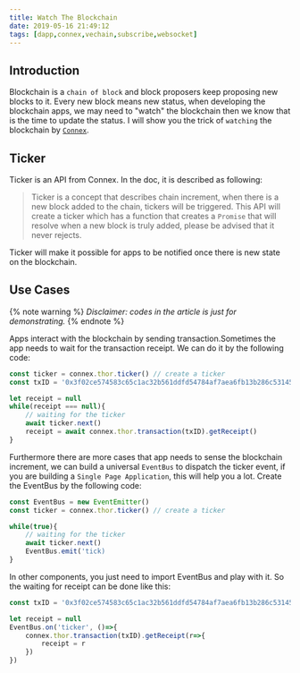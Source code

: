```yaml
---
title: Watch The Blockchain
date: 2019-05-16 21:49:12
tags: [dapp,connex,vechain,subscribe,websocket]
---
```


## Introduction

Blockchain is a `chain of block` and block proposers keep proposing new blocks to it. Every new block means new status, when developing the blockchain apps, we may need to "watch" the blockchain then we know that is the time to update the status. I will show you the trick of `watching` the blockchain by [`Connex`](https://connex.vecha.in/#/).

## Ticker

Ticker is an API from Connex. In the doc, it is described as following:

> Ticker is a concept that describes chain increment, when there is a new block added to the chain, tickers will be triggered. This API will create a ticker which has a function that creates a `Promise` that will resolve when a new block is truly added, please be advised that it never rejects.

Ticker will make it possible for apps to be notified once there is new state on the blockchain.

<!-- more -->

## Use Cases

{% note warning %}
*Disclaimer: codes in the article is just for demonstrating.*
{% endnote %}

Apps interact with the blockchain by sending transaction.Sometimes the app needs to wait for the transaction receipt. We can do it by the following code:

``` javascript
const ticker = connex.thor.ticker() // create a ticker
const txID = '0x3f02ce574583c65c1ac32b561ddfd54784af7aea6fb13b286c5314577e7e2f62'

let receipt = null
while(receipt === null){
    // waiting for the ticker
    await ticker.next()
    receipt = await connex.thor.transaction(txID).getReceipt()
}
```

Furthermore there are more cases that app needs to sense the blockchain increment, we can build a universal `EventBus` to dispatch the ticker event, if you are building a `Single Page Application`, this will help you a lot. Create the EventBus by the following code:

``` javascript
const EventBus = new EventEmitter()
const ticker = connex.thor.ticker() // create a ticker

while(true){
    // waiting for the ticker
    await ticker.next()
    EventBus.emit('tick)
}
```

In other components, you just need to import EventBus and play with it. So the waiting for receipt can be done like this:

``` javascript
const txID = '0x3f02ce574583c65c1ac32b561ddfd54784af7aea6fb13b286c5314577e7e2f62'

let receipt = null
EventBus.on('ticker', ()=>{
    connex.thor.transaction(txID).getReceipt(r=>{
        receipt = r
    })
})
```
